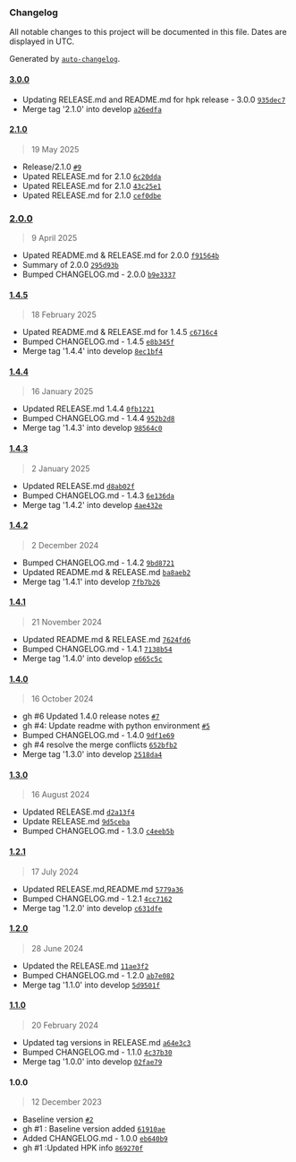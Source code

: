 ### Changelog

All notable changes to this project will be documented in this file. Dates are displayed in UTC.

Generated by [`auto-changelog`](https://github.com/CookPete/auto-changelog).

#### [3.0.0](https://github.com/rdkcentral/rdk-hpk-documentation/compare/2.1.0...3.0.0)

- Updating RELEASE.md and README.md for hpk release - 3.0.0 [`935dec7`](https://github.com/rdkcentral/rdk-hpk-documentation/commit/935dec7f02d211490b0233df5ad4d33b4f2d9a84)
- Merge tag '2.1.0' into develop [`a26edfa`](https://github.com/rdkcentral/rdk-hpk-documentation/commit/a26edfa9058af75746866bd9b742f0b55edbd0ea)

#### [2.1.0](https://github.com/rdkcentral/rdk-hpk-documentation/compare/2.0.0...2.1.0)

> 19 May 2025

- Release/2.1.0 [`#9`](https://github.com/rdkcentral/rdk-hpk-documentation/pull/9)
- Upated RELEASE.md for 2.1.0 [`6c20dda`](https://github.com/rdkcentral/rdk-hpk-documentation/commit/6c20ddac3794f495dd72f19b0c349cb802bd62f5)
- Upated RELEASE.md for 2.1.0 [`43c25e1`](https://github.com/rdkcentral/rdk-hpk-documentation/commit/43c25e151abfac62c44d199ecbc26071c2ee9551)
- Upated RELEASE.md for 2.1.0 [`cef0dbe`](https://github.com/rdkcentral/rdk-hpk-documentation/commit/cef0dbe8de77212ce88cf646133a86af33397988)

### [2.0.0](https://github.com/rdkcentral/rdk-hpk-documentation/compare/1.4.5...2.0.0)

> 9 April 2025

- Upated README.md & RELEASE.md for 2.0.0 [`f91564b`](https://github.com/rdkcentral/rdk-hpk-documentation/commit/f91564b96aa4dbe4257409ecd038a19feed5f864)
- Summary of 2.0.0 [`295d93b`](https://github.com/rdkcentral/rdk-hpk-documentation/commit/295d93b515fd553ce66d0eaf3067e437e1e6a514)
- Bumped CHANGELOG.md - 2.0.0 [`b9e3337`](https://github.com/rdkcentral/rdk-hpk-documentation/commit/b9e3337272264c09c636c20060eb768462ab3c1e)

#### [1.4.5](https://github.com/rdkcentral/rdk-hpk-documentation/compare/1.4.4...1.4.5)

> 18 February 2025

- Upated README.md & RELEASE.md for 1.4.5 [`c6716c4`](https://github.com/rdkcentral/rdk-hpk-documentation/commit/c6716c41506dfa84458482d0f8e37044a1593c67)
- Bumped CHANGELOG.md - 1.4.5 [`e8b345f`](https://github.com/rdkcentral/rdk-hpk-documentation/commit/e8b345f20c21990753b67c5ea0b9208ad7be33cf)
- Merge tag '1.4.4' into develop [`8ec1bf4`](https://github.com/rdkcentral/rdk-hpk-documentation/commit/8ec1bf4bd98d65ac188d4197ddcd8216b7af80bc)

#### [1.4.4](https://github.com/rdkcentral/rdk-hpk-documentation/compare/1.4.3...1.4.4)

> 16 January 2025

- Updated RELEASE.md 1.4.4 [`0fb1221`](https://github.com/rdkcentral/rdk-hpk-documentation/commit/0fb12212625d1884ee01d0c99ad023f74d9c6a53)
- Bumped CHANGELOG.md - 1.4.4 [`952b2d8`](https://github.com/rdkcentral/rdk-hpk-documentation/commit/952b2d868518b4c319531c5fcc9ef04069180923)
- Merge tag '1.4.3' into develop [`98564c0`](https://github.com/rdkcentral/rdk-hpk-documentation/commit/98564c0d99dc6e4d87df1a423886463773c9905b)

#### [1.4.3](https://github.com/rdkcentral/rdk-hpk-documentation/compare/1.4.2...1.4.3)

> 2 January 2025

- Updated RELEASE.md [`d8ab02f`](https://github.com/rdkcentral/rdk-hpk-documentation/commit/d8ab02f087dd0427c51db36bfd77ffec6a6369e6)
- Bumped CHANGELOG.md - 1.4.3 [`6e136da`](https://github.com/rdkcentral/rdk-hpk-documentation/commit/6e136dabacb5f7ca0a5728b9912195a37a930ac8)
- Merge tag '1.4.2' into develop [`4ae432e`](https://github.com/rdkcentral/rdk-hpk-documentation/commit/4ae432e7b704a1494bc1d66d291c074e3ab9beda)

#### [1.4.2](https://github.com/rdkcentral/rdk-hpk-documentation/compare/1.4.1...1.4.2)

> 2 December 2024

- Bumped CHANGELOG.md - 1.4.2 [`9bd8721`](https://github.com/rdkcentral/rdk-hpk-documentation/commit/9bd872139c37a49c2c5132b9c8a076c8e2d18af2)
- Updated README.md & RELEASE.md [`ba8aeb2`](https://github.com/rdkcentral/rdk-hpk-documentation/commit/ba8aeb2368397569720ebb8922a989f79e1623c4)
- Merge tag '1.4.1' into develop [`7fb7b26`](https://github.com/rdkcentral/rdk-hpk-documentation/commit/7fb7b268e35d9b7a562c1f32195e992bcaa0a617)

#### [1.4.1](https://github.com/rdkcentral/rdk-hpk-documentation/compare/1.4.0...1.4.1)

> 21 November 2024

- Updated README.md & RELEASE.md [`7624fd6`](https://github.com/rdkcentral/rdk-hpk-documentation/commit/7624fd61a966d9cbb4ffcc59a1b9a2973f9a4be7)
- Bumped CHANGELOG.md - 1.4.1 [`7138b54`](https://github.com/rdkcentral/rdk-hpk-documentation/commit/7138b5458119560d675a256423c953e308024a0d)
- Merge tag '1.4.0' into develop [`e665c5c`](https://github.com/rdkcentral/rdk-hpk-documentation/commit/e665c5c27d9693752dd6880b584bcfbd6a8f3c76)

#### [1.4.0](https://github.com/rdkcentral/rdk-hpk-documentation/compare/1.3.0...1.4.0)

> 16 October 2024

- gh #6 Updated 1.4.0 release notes [`#7`](https://github.com/rdkcentral/rdk-hpk-documentation/pull/7)
- gh #4: Update readme with python environment [`#5`](https://github.com/rdkcentral/rdk-hpk-documentation/pull/5)
- Bumped CHANGELOG.md - 1.4.0 [`9df1e69`](https://github.com/rdkcentral/rdk-hpk-documentation/commit/9df1e69636b4bfdf7770aedc516aafcce91886d8)
- gh #4 resolve the merge conflicts [`652bfb2`](https://github.com/rdkcentral/rdk-hpk-documentation/commit/652bfb276f90145d88782e24ce1bf4d78634eead)
- Merge tag '1.3.0' into develop [`2518da4`](https://github.com/rdkcentral/rdk-hpk-documentation/commit/2518da452d2989b708513812b09f2f384e8d7105)

#### [1.3.0](https://github.com/rdkcentral/rdk-hpk-documentation/compare/1.2.1...1.3.0)

> 16 August 2024

- Updated RELEASE.md [`d2a13f4`](https://github.com/rdkcentral/rdk-hpk-documentation/commit/d2a13f45eca837ec094ffc58b834ced2df1c3794)
- Update RELEASE.md [`9d5ceba`](https://github.com/rdkcentral/rdk-hpk-documentation/commit/9d5ceba08ef46173cb35e7efdb06746fbbcdd1f4)
- Bumped CHANGELOG.md - 1.3.0 [`c4eeb5b`](https://github.com/rdkcentral/rdk-hpk-documentation/commit/c4eeb5bc8379de9f54523a8f5fb8395a587a7403)

#### [1.2.1](https://github.com/rdkcentral/rdk-hpk-documentation/compare/1.2.0...1.2.1)

> 17 July 2024

- Updated RELEASE.md,README.md [`5779a36`](https://github.com/rdkcentral/rdk-hpk-documentation/commit/5779a362cff6f0e78ba0c6e6bf4a97629d43def5)
- Bumped CHANGELOG.md - 1.2.1 [`4cc7162`](https://github.com/rdkcentral/rdk-hpk-documentation/commit/4cc7162280ddc56b37bf78f6fd3abe58d26d0615)
- Merge tag '1.2.0' into develop [`c631dfe`](https://github.com/rdkcentral/rdk-hpk-documentation/commit/c631dfebb31dde534d018cd995a9cf721045e0f6)

#### [1.2.0](https://github.com/rdkcentral/rdk-hpk-documentation/compare/1.1.0...1.2.0)

> 28 June 2024

- Updated the RELEASE.md [`11ae3f2`](https://github.com/rdkcentral/rdk-hpk-documentation/commit/11ae3f232ec623cae30efff98c6bdcbead0cf6f4)
- Bumped CHANGELOG.md - 1.2.0 [`ab7e082`](https://github.com/rdkcentral/rdk-hpk-documentation/commit/ab7e082dc75741f1196d20af24c529144bd954cc)
- Merge tag '1.1.0' into develop [`5d9501f`](https://github.com/rdkcentral/rdk-hpk-documentation/commit/5d9501fe387edf625034ded63ce5cf08cd737557)

#### [1.1.0](https://github.com/rdkcentral/rdk-hpk-documentation/compare/1.0.0...1.1.0)

> 20 February 2024

- Updated tag versions in RELEASE.md [`a64e3c3`](https://github.com/rdkcentral/rdk-hpk-documentation/commit/a64e3c34ccc8c4ce347210160209cae25c7a9317)
- Bumped CHANGELOG.md - 1.1.0 [`4c37b30`](https://github.com/rdkcentral/rdk-hpk-documentation/commit/4c37b30fe480fc7095e38cc09be11ea742915c1c)
- Merge tag '1.0.0' into develop [`02fae79`](https://github.com/rdkcentral/rdk-hpk-documentation/commit/02fae7985193bdf337769d83f5ec4ed7d539b5e3)

#### 1.0.0

> 12 December 2023

-  Baseline version [`#2`](https://github.com/rdkcentral/rdk-hpk-documentation/pull/2)
- gh #1 : Baseline version added [`61910ae`](https://github.com/rdkcentral/rdk-hpk-documentation/commit/61910ae5c25d8802aa9d1ece9a1a2927575e0539)
- Added CHANGELOG.md - 1.0.0 [`eb640b9`](https://github.com/rdkcentral/rdk-hpk-documentation/commit/eb640b94636096d4bff84c792740065115139ecd)
- gh #1 :Updated HPK info [`869270f`](https://github.com/rdkcentral/rdk-hpk-documentation/commit/869270f5bba3d49f3083f540e78f191c9cc86f1f)
